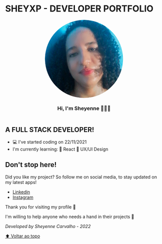 # SHEYXP - DEVELOPER PORTFOLIO

<div style="display: flex; flex-flow: column wrap; justify-content: center; align-items: center; margin: 0 auto; max-width:500px;">
<img src="assets/img/favicon.png" style="width: 250px; height: 250px; border-radius: 50%;">
<h3>Hi, I'm Sheyenne 👩🏽‍💻
</h3>
</div>

## A FULL STACK DEVELOPER!
 - 💻 I've started coding on 22/11/2021
 - I'm currently learning:
   📘 React
   🎨 UX/UI Design
 
 ## Don't stop here!
<p>Did you like my project? So follow me on social media, to stay updated on my latest apps!</p>

- [Linkedin](https://www.linkedin.com/in/sheyennecarvalho/)
- [Instagram](https://www.instagram.com/shey_enne)

Thank you for visiting my profile 💜

I'm willing to help anyone who needs a hand in their projects 💁 

*Developed by Sheyenne Carvalho - 2022*

[⬆ Voltar ao topo](#SHEYXP)<br>

